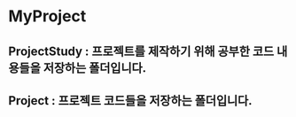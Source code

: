 # MyProject

## ProjectStudy : 프로젝트를 제작하기 위해 공부한 코드 내용들을 저장하는 폴더입니다.

## Project : 프로젝트 코드들을 저장하는 폴더입니다.
